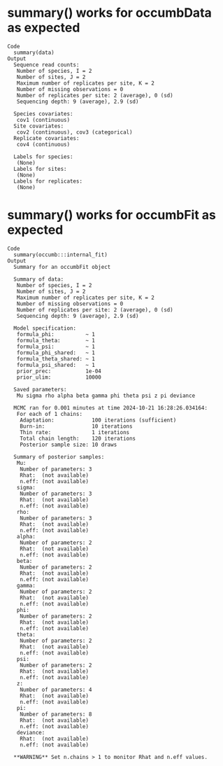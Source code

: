 # summary() works for occumbData as expected

    Code
      summary(data)
    Output
      Sequence read counts: 
       Number of species, I = 2 
       Number of sites, J = 2 
       Maximum number of replicates per site, K = 2 
       Number of missing observations = 0 
       Number of replicates per site: 2 (average), 0 (sd) 
       Sequencing depth: 9 (average), 2.9 (sd) 
      
      Species covariates: 
       cov1 (continuous) 
      Site covariates: 
       cov2 (continuous), cov3 (categorical) 
      Replicate covariates: 
       cov4 (continuous) 
      
      Labels for species: 
       (None) 
      Labels for sites: 
       (None) 
      Labels for replicates: 
       (None) 

# summary() works for occumbFit as expected

    Code
      summary(occumb:::internal_fit)
    Output
      Summary for an occumbFit object 
      
      Summary of data:
       Number of species, I = 2 
       Number of sites, J = 2 
       Maximum number of replicates per site, K = 2 
       Number of missing observations = 0 
       Number of replicates per site: 2 (average), 0 (sd) 
       Sequencing depth: 9 (average), 2.9 (sd) 
      
      Model specification:
       formula_phi:          ~ 1 
       formula_theta:        ~ 1 
       formula_psi:          ~ 1 
       formula_phi_shared:   ~ 1 
       formula_theta_shared: ~ 1 
       formula_psi_shared:   ~ 1 
       prior_prec:           1e-04 
       prior_ulim:           10000 
      
      Saved parameters:
       Mu sigma rho alpha beta gamma phi theta psi z pi deviance 
      
      MCMC ran for 0.001 minutes at time 2024-10-21 16:28:26.034164:
       For each of 1 chains:
        Adaptation:            100 iterations (sufficient)
        Burn-in:               10 iterations
        Thin rate:             1 iterations
        Total chain length:    120 iterations
        Posterior sample size: 10 draws
      
      Summary of posterior samples: 
       Mu: 
        Number of parameters: 3 
        Rhat:  (not available) 
        n.eff: (not available) 
       sigma: 
        Number of parameters: 3 
        Rhat:  (not available) 
        n.eff: (not available) 
       rho: 
        Number of parameters: 3 
        Rhat:  (not available) 
        n.eff: (not available) 
       alpha: 
        Number of parameters: 2 
        Rhat:  (not available) 
        n.eff: (not available) 
       beta: 
        Number of parameters: 2 
        Rhat:  (not available) 
        n.eff: (not available) 
       gamma: 
        Number of parameters: 2 
        Rhat:  (not available) 
        n.eff: (not available) 
       phi: 
        Number of parameters: 2 
        Rhat:  (not available) 
        n.eff: (not available) 
       theta: 
        Number of parameters: 2 
        Rhat:  (not available) 
        n.eff: (not available) 
       psi: 
        Number of parameters: 2 
        Rhat:  (not available) 
        n.eff: (not available) 
       z: 
        Number of parameters: 4 
        Rhat:  (not available) 
        n.eff: (not available) 
       pi: 
        Number of parameters: 8 
        Rhat:  (not available) 
        n.eff: (not available) 
       deviance: 
        Rhat:  (not available) 
        n.eff: (not available) 
      
      **WARNING** Set n.chains > 1 to monitor Rhat and n.eff values. 

